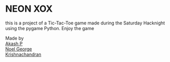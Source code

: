 # NEON XOX

this is a project of a Tic-Tac-Toe game made during the Saturday Hacknight using the pygame Python. 
Enjoy the game

Made by <br />
[Akash P](https://github.com/FrostyCake47) <br />
[Noel George](https://github.com/noelg-cj) <br />
[Krishnachandran](https://github.com/krishnachandran5575) <br />
